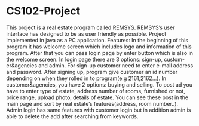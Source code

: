 # CS102-Project
This project is a real estate program called REMSYS. REMSYS’s user interface has designed to be as user friendly as possible.
Project implemented in java as a PC application. 
Features:
In the beginning of this program it has welcome screen which includes logo and information of this program. After that you 
can pass login page by enter button which is also in the welcome screen. In login page there are 3 options: sign-up, 
custom-er&agencies and admin. For sign-up customer need to enter e-mail address and password. After signing up, program give 
customer an id number depending on when they rolled in to program(e.g 2161,2162…). In customer&agencies, you have 2 options: 
buying and selling. To post ad you have to enter type of estate, address number of rooms, furnished or not, price range, upload photo, 
details of estate. You can see these post in the main page and sort by real estate’s features(address, room number..). Admin login 
has same features with customer login but in addition admin is able to delete the add after searching from keywords.
